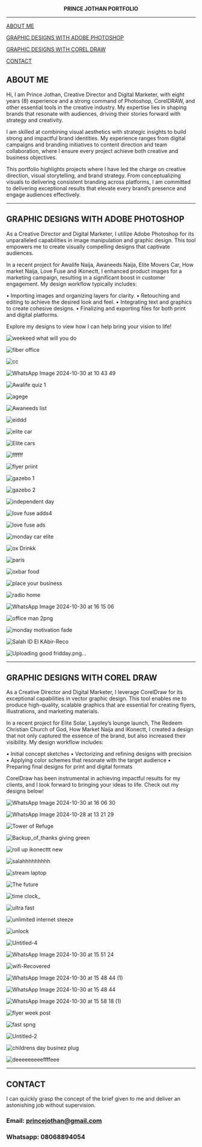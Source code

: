 

<p align="center">
  <strong>PRINCE JOTHAN PORTFOLIO</strong>
</p>

---
[ABOUT ME](#about-me)

[GRAPHIC DESIGNS WITH ADOBE PHOTOSHOP](#graphic-designs-with-adobe-photoshop)

[GRAPHIC DESIGNS WITH COREL DRAW](#graphic-designs-with-corel-draw)

[CONTACT](#contact)

## ABOUT ME
Hi, I am Prince Jothan, Creative Director and Digital Marketer, with eight years (8) experience and a strong command of Photoshop, CorelDRAW, and other essential tools in the creative industry. My expertise lies in shaping brands that resonate with audiences, driving their stories forward with strategy and creativity.

I am skilled at combining visual aesthetics with strategic insights to build strong and impactful brand identities. My experience ranges from digital campaigns and branding initiatives to content direction and team collaboration, where I ensure every project achieve both creative and business objectives.

This portfolio highlights projects where I have led the charge on creative direction, visual storytelling, and brand strategy. From conceptualizing visuals to delivering consistent branding across platforms, I am committed to delivering exceptional results that elevate every brand’s presence and engage audiences effectively.

---

## GRAPHIC DESIGNS WITH ADOBE PHOTOSHOP
As a Creative Director and Digital Marketer, I utilize Adobe Photoshop for its unparalleled capabilities in image manipulation and graphic design. This tool empowers me to create visually compelling designs that captivate audiences.

In a recent project for Awalife Naija, Awaneeds Naija, Elite Movers Car, How market Naija, Love Fuse and iKonectt, I enhanced product images for a marketing campaign, resulting in a significant boost in customer engagement. My design workflow typically includes:

•	Importing images and organizing layers for clarity.
•	Retouching and editing to achieve the desired look and feel.
•	Integrating text and graphics to create cohesive designs.
•	Finalizing and exporting files for both print and digital platforms.

Explore my designs to view how I can help bring your vision to life!


![weekeed what will you do](https://github.com/user-attachments/assets/7b9510b3-4cbf-4dc6-b6cd-52dd5f53fdd1)


![fiber office](https://github.com/user-attachments/assets/d48cab16-f8c0-49ec-83e9-7cf9f63aa923)


![cc](https://github.com/user-attachments/assets/9b28de03-f2a5-4193-bdba-8811de3553f2)


![WhatsApp Image 2024-10-30 at 10 43 49](https://github.com/user-attachments/assets/794ff924-34ac-41b0-af41-f3ece030cd33)



![Awalife quiz 1](https://github.com/user-attachments/assets/927342b1-70e3-4136-9db2-d9b3194db7a4)


![agege](https://github.com/user-attachments/assets/452abfb9-4263-426a-9915-2d8361b53bb1)


![Awaneeds list](https://github.com/user-attachments/assets/2524ce03-3130-47b1-a21d-6475c7836efd)



![eiddd](https://github.com/user-attachments/assets/11a7a15d-73d3-452f-bae0-4bf460028877)


![elite car](https://github.com/user-attachments/assets/8e6c9136-8919-4bcf-b6b5-e0580f182a9f)


![Elite cars](https://github.com/user-attachments/assets/f642114b-417c-40a3-8680-dcde444b9e72)

![ffffff](https://github.com/user-attachments/assets/e1c5f3d1-f4db-410c-be16-32d1b43d4f9a)


![flyer priint](https://github.com/user-attachments/assets/94d41059-7da6-4eb0-885e-626785fadda5)


![gazebo 1](https://github.com/user-attachments/assets/06b2d161-6116-4f13-bfae-f4a887dafbab)

![gazebo 2](https://github.com/user-attachments/assets/64726098-35c2-4e61-b283-2a369cc5b458)


![independent day](https://github.com/user-attachments/assets/21dbd695-b4b9-48b8-ace5-786e57c59633)



![love fuse adds4](https://github.com/user-attachments/assets/b1279077-def1-4c47-aae1-bb6e6e793b6d)


![love fuse ads](https://github.com/user-attachments/assets/73a48250-336b-4e99-a36c-b4389161c0b1)


![monday car elite](https://github.com/user-attachments/assets/7502c6db-ad0d-423c-b2c5-9fe2d93fcae0)



![ox Drinkk](https://github.com/user-attachments/assets/43027736-62dd-4e28-a5c1-491b4c64b8ec)


![paris](https://github.com/user-attachments/assets/a4e9128a-efba-4fd0-97b3-4977c397b958)



![oxbar food](https://github.com/user-attachments/assets/bd18610e-d3f2-4e66-a46f-b00a3270448c)


![place your business](https://github.com/user-attachments/assets/4fe77725-3c93-43b1-ac37-6ac8d98fd254)


![radio home](https://github.com/user-attachments/assets/3b5b7fa9-10dc-41f8-b8a3-7b15dfeb9a0d)


![WhatsApp Image 2024-10-30 at 16 15 06](https://github.com/user-attachments/assets/21194309-20db-4220-94a2-095884c4aaea)


![office man 2png](https://github.com/user-attachments/assets/b3c06649-b44f-4f5b-a8d9-5147e35ba0c0)


![monday motivation fade](https://github.com/user-attachments/assets/05257e46-6c2d-4c81-8054-37614aa5450f)

![Salah ID El KAbir-Reco](https://github.com/user-attachments/assets/ea53d4fa-206c-452b-8bad-deca93549903)

![Uploading good fridday.png…]()

---

## GRAPHIC DESIGNS WITH COREL DRAW

As a Creative Director and Digital Marketer, I leverage CorelDraw for its exceptional capabilities in vector graphic design. This tool enables me to produce high-quality, scalable graphics that are essential for creating flyers, illustrations, and marketing materials.

In a recent project for Elite Solar, Layoley’s lounge launch, The Redeem Christian Church of God, How Market Naija and iKonectt, I created a design that not only captured the essence of the brand, but also increased their visibility. My design workflow includes:

•	Initial concept sketches
•	Vectorizing and refining designs with precision
•	Applying color schemes that resonate with the target audience
•	Preparing final designs for print and digital formats

CorelDraw has been instrumental in achieving impactful results for my clients, and I look forward to bringing your ideas to life. Check out my designs below!



![WhatsApp Image 2024-10-30 at 16 06 30](https://github.com/user-attachments/assets/08584527-6841-46b4-901b-ea82795461bd)



![WhatsApp Image 2024-10-28 at 13 21 29](https://github.com/user-attachments/assets/2d34ee76-51a4-4772-b956-37e497f86d3c)

![Tower of Refuge](https://github.com/user-attachments/assets/20d7642e-d73e-47b0-9329-f1001411df42)


![Backup_of_thanks giving green](https://github.com/user-attachments/assets/39a1f5c3-4a05-42c1-8d48-bce0c3eb2d10)


![roll up ikonecttt new](https://github.com/user-attachments/assets/f8ccaff8-790c-422a-8d92-f2795c2dfb8f)


![salahhhhhhhhh](https://github.com/user-attachments/assets/4001d95c-6e9e-48fb-b22c-7c235c77dfa8)


![stream laptop](https://github.com/user-attachments/assets/04053000-ab51-49a9-ac5a-231e72ab176e)



![The future](https://github.com/user-attachments/assets/046ae857-7f33-4448-acbf-5944ae5670d0)


![time clock_](https://github.com/user-attachments/assets/c324ca42-d7de-484a-9bb9-31d4f622646f)


![ultra fast](https://github.com/user-attachments/assets/aba7a065-8844-4ecb-b2b3-eaf4bb03e166)


![unlimited internet steeze](https://github.com/user-attachments/assets/51187b74-b3b8-499c-bdc8-727274288b72)

![unlock](https://github.com/user-attachments/assets/33f46d5a-faa7-4796-9bb1-8cd62ccfc947)


![Untitled-4](https://github.com/user-attachments/assets/7c7e935d-3fae-4881-bf84-9e036556e6d8)


![WhatsApp Image 2024-10-30 at 15 51 24](https://github.com/user-attachments/assets/a76ba95b-9c45-4f17-888f-f3983f0a7ca5)

![wifi-Recovered](https://github.com/user-attachments/assets/0757766d-66a4-4e06-a6bc-560d53f0c9e3)


![WhatsApp Image 2024-10-30 at 15 48 44 (1)](https://github.com/user-attachments/assets/d1e8f532-8974-41f5-ade2-1842f301b107)

![WhatsApp Image 2024-10-30 at 15 48 44](https://github.com/user-attachments/assets/0e4a09b7-7763-44a5-9f96-40fee5042760)


![WhatsApp Image 2024-10-30 at 15 58 18 (1)](https://github.com/user-attachments/assets/50444484-f690-4f70-8b38-99c29c146401)


![flyer week post](https://github.com/user-attachments/assets/b2daadda-db9f-4e91-9c5a-345066880019)


![fast spng](https://github.com/user-attachments/assets/d255d1fa-8354-4855-b809-4f7c00315ba1)

![Untitled-2](https://github.com/user-attachments/assets/6e65a080-348f-429c-883f-f6afdedb2808)

![childrens day businez plug](https://github.com/user-attachments/assets/77fbf649-5fb2-4781-b143-2623d2da539b)

![deeeeeeeeeffffeee](https://github.com/user-attachments/assets/26bbe31f-0ee4-4521-bd4e-98a6658c2b55)

---




## CONTACT

I can quickly grasp the concept of the brief given to me and deliver an astonishing job without supervision.

### Email: princejothan@gmail.com
### Whatsapp: 08068894054




